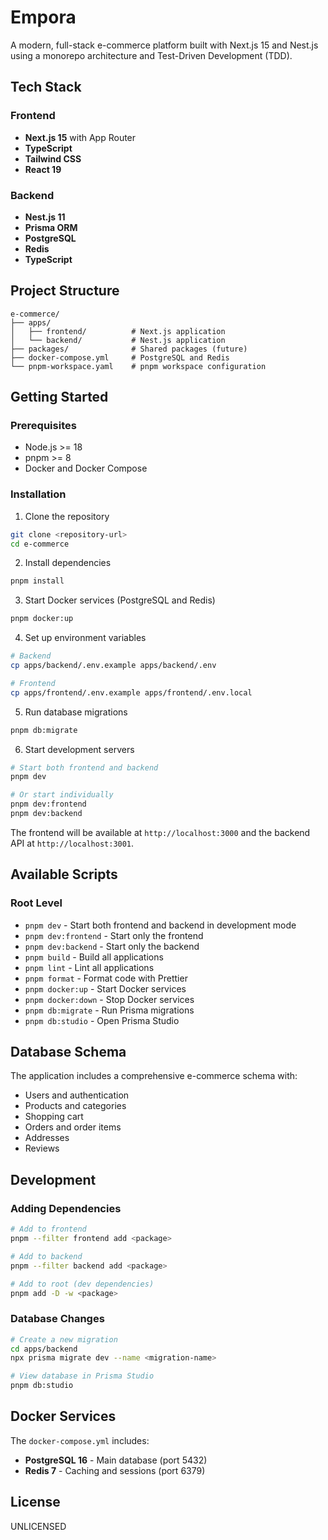 # Empora

A modern, full-stack e-commerce platform built with Next.js 15 and Nest.js using a monorepo architecture and Test-Driven Development (TDD).

## Tech Stack

### Frontend
- **Next.js 15** with App Router
- **TypeScript**
- **Tailwind CSS**
- **React 19**

### Backend
- **Nest.js 11**
- **Prisma ORM**
- **PostgreSQL**
- **Redis**
- **TypeScript**

## Project Structure

```
e-commerce/
├── apps/
│   ├── frontend/          # Next.js application
│   └── backend/           # Nest.js application
├── packages/              # Shared packages (future)
├── docker-compose.yml     # PostgreSQL and Redis
└── pnpm-workspace.yaml    # pnpm workspace configuration
```

## Getting Started

### Prerequisites

- Node.js >= 18
- pnpm >= 8
- Docker and Docker Compose

### Installation

1. Clone the repository
```bash
git clone <repository-url>
cd e-commerce
```

2. Install dependencies
```bash
pnpm install
```

3. Start Docker services (PostgreSQL and Redis)
```bash
pnpm docker:up
```

4. Set up environment variables
```bash
# Backend
cp apps/backend/.env.example apps/backend/.env

# Frontend
cp apps/frontend/.env.example apps/frontend/.env.local
```

5. Run database migrations
```bash
pnpm db:migrate
```

6. Start development servers
```bash
# Start both frontend and backend
pnpm dev

# Or start individually
pnpm dev:frontend
pnpm dev:backend
```

The frontend will be available at `http://localhost:3000` and the backend API at `http://localhost:3001`.

## Available Scripts

### Root Level
- `pnpm dev` - Start both frontend and backend in development mode
- `pnpm dev:frontend` - Start only the frontend
- `pnpm dev:backend` - Start only the backend
- `pnpm build` - Build all applications
- `pnpm lint` - Lint all applications
- `pnpm format` - Format code with Prettier
- `pnpm docker:up` - Start Docker services
- `pnpm docker:down` - Stop Docker services
- `pnpm db:migrate` - Run Prisma migrations
- `pnpm db:studio` - Open Prisma Studio

## Database Schema

The application includes a comprehensive e-commerce schema with:
- Users and authentication
- Products and categories
- Shopping cart
- Orders and order items
- Addresses
- Reviews

## Development

### Adding Dependencies

```bash
# Add to frontend
pnpm --filter frontend add <package>

# Add to backend
pnpm --filter backend add <package>

# Add to root (dev dependencies)
pnpm add -D -w <package>
```

### Database Changes

```bash
# Create a new migration
cd apps/backend
npx prisma migrate dev --name <migration-name>

# View database in Prisma Studio
pnpm db:studio
```

## Docker Services

The `docker-compose.yml` includes:
- **PostgreSQL 16** - Main database (port 5432)
- **Redis 7** - Caching and sessions (port 6379)

## License

UNLICENSED
